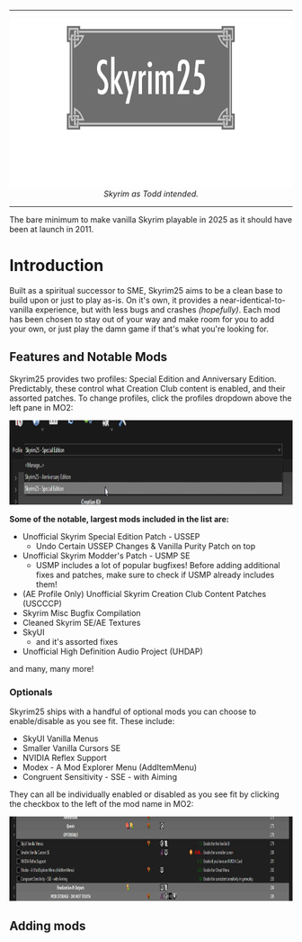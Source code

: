 ----
<div align="center">
<img src="https://github.com/Fauxvale/Skyrim25-Wabbajack/blob/main/Skyrim25%20Steam%20Logo%20ALT.png?raw=true" Height=300><br>
</div>
<div align=center><i>Skyrim as Todd intended.</i></div>

----


The bare minimum to make vanilla Skyrim playable in 2025 as it should have been at launch in 2011.

# Introduction
Built as a spiritual successor to SME, Skyrim25 aims to be a clean base to build upon or just to play as-is. On it's own, it provides a near-identical-to-vanilla experience, but with less bugs and crashes *(hopefully)*. Each mod has been chosen to stay out of your way and make room for you to add your own, or just play the damn game if that's what you're looking for. 

## Features and Notable Mods
Skyrim25 provides two profiles: Special Edition and Anniversary Edition. Predictably, these control what Creation Club content is enabled, and their assorted patches. To change profiles, click the profiles dropdown above the left pane in MO2:

<img src="https://github.com/Fauxvale/Skyrim25-Wabbajack/blob/main/profiles%20dropdown.png?raw=true" Height=150><br>

**Some of the notable, largest mods included in the list are:**
 - Unofficial Skyrim Special Edition Patch - USSEP
   - Undo Certain USSEP Changes & Vanilla Purity Patch on top
 - Unofficial Skyrim Modder's Patch - USMP SE
   - USMP includes a lot of popular bugfixes! Before adding additional fixes and patches, make sure to check if USMP already includes them!
 - (AE Profile Only) Unofficial Skyrim Creation Club Content Patches (USCCCP)
 - Skyrim Misc Bugfix Compilation
 - Cleaned Skyrim SE/AE Textures
 - SkyUI
   - and it's assorted fixes
 - Unofficial High Definition Audio Project (UHDAP)

and many, many more!

### Optionals
Skyrim25 ships with a handful of optional mods you can choose to enable/disable as you see fit. These include:
 - SkyUI Vanilla Menus
 - Smaller Vanilla Cursors SE
 - NVIDIA Reflex Support
 - Modex - A Mod Explorer Menu (AddItemMenu)
 - Congruent Sensitivity - SSE - with Aiming

They can all be individually enabled or disabled as you see fit by clicking the checkbox to the left of the mod name in MO2:

<img src="https://github.com/Fauxvale/Skyrim25-Wabbajack/blob/main/optional%20selection.gif?raw=true" Height=150><br>

## Adding mods
